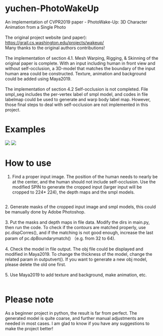 # yuchen-PhotoWakeUp
An implementation of CVPR2019 paper - PhotoWake-Up: 3D Character Animation from a Single Photo <br>
<br>
The original project website (and paper): https://grail.cs.washington.edu/projects/wakeup/ <br>
Many thanks to the original authors contributions! <br>
<br>
The implementation of section 4.1. Mesh Warping, Rigging, & Skinning of the original paper is complete. With an input including human in front view and without self-occlusion, a 3D-model that matches the boundary of the input human area could be constructed. Texture, animation and background could be added using Maya2019. <br>
<br>
The implementation of section 4.2 Self-occlusion is not completed. File smpl_seg includes the per-vertex label of smpl model, and codes in file labelmap could be used to generate and warp body label map. However, those final steps to deal with self-occlusion are not implemented in this project. <br>
# Examples
![](https://github.com/yczhang_seu/yuchen-PhotoWakeUp/raw/master/result/WakeUp1_front.gif)
![](https://github.com/yczhang_seu/yuchen-PhotoWakeUp/raw/master/result/WakeUp1_side.gif)
# How to use
1. Find a proper input image. The position of the human needs to nearly be at the center, and the human should not include self-occlusion. Use the modified SPIN to generate the cropped input (larger input will be cropped to 224* 224), the depth maps and the smpl models. <br>
<br>
2. Generate masks of the cropped input image and smpl models, this could be manually done by Adobe Photoshop.<br>
<br>
3. Put the masks and depth maps in file data. Modify the dirs in main.py, then run the code. To check if the contours are matched properly, use pc.dispCorres(), and if the matching is not good enough, increase the last param of pc.dpBoundarymatch() （e.g. from 32 to 64).<br>
<br>
4. Check the model in file output. The obj file could be displayed and modified in Maya2019. To change the thickness of the model, change the related param in outputvert(). If you want to generate a new obj model, please delete the old one first. <br>
<br>
5. Use Maya2019 to add texture and background, make animation, etc.<br> 
<br>

# Please note
As a beginner project in python, the result is far from perfect. The generated model is quite coarse, and further manual adjustments are needed in most cases. I am glad to know if you have any suggestions to make the project better!
